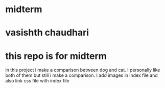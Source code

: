 # midterm
# vasishth chaudhari
# this repo is for midterm
in this project i make a comparison between dog and cat. I personally like both of them but still i make a comparison. I add images in index file and also link css file with index file 